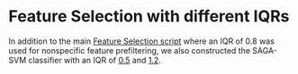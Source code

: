 # Feature Selection with different IQRs
In addition to the main [Feature Selection script](../../Paper/Feature%20Selection/20190306_rfe_GA40_152_10TestSets_IQR0.8_FINAL_median.R) where an IQR of 0.8 was used for nonspecific feature prefiltering, we also constructed the SAGA-SVM classifier with an IQR of [0.5](../../Paper/Rebuttal/Feature%20Selection%20different%20IQRs/SAGA_FeatureSelection_IQR0.5_GA40/README.md) and [1.2](../../Paper/Rebuttal/Feature%20Selection%20different%20IQRs/SAGA_FeatureSelection_IQR1.2_GA40/README.md).
